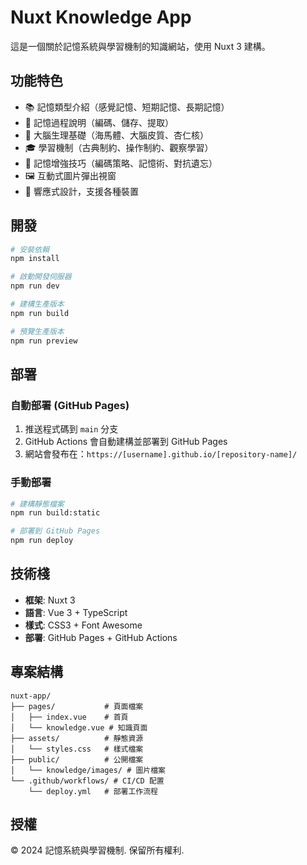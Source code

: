 # Nuxt Knowledge App

這是一個關於記憶系統與學習機制的知識網站，使用 Nuxt 3 建構。

## 功能特色

- 📚 記憶類型介紹（感覺記憶、短期記憶、長期記憶）
- 🔄 記憶過程說明（編碼、儲存、提取）
- 🧠 大腦生理基礎（海馬體、大腦皮質、杏仁核）
- 🎓 學習機制（古典制約、操作制約、觀察學習）
- 🚀 記憶增強技巧（編碼策略、記憶術、對抗遺忘）
- 🖼️ 互動式圖片彈出視窗
- 📱 響應式設計，支援各種裝置

## 開發

```bash
# 安裝依賴
npm install

# 啟動開發伺服器
npm run dev

# 建構生產版本
npm run build

# 預覽生產版本
npm run preview
```

## 部署

### 自動部署 (GitHub Pages)

1. 推送程式碼到 `main` 分支
2. GitHub Actions 會自動建構並部署到 GitHub Pages
3. 網站會發布在：`https://[username].github.io/[repository-name]/`

### 手動部署

```bash
# 建構靜態檔案
npm run build:static

# 部署到 GitHub Pages
npm run deploy
```

## 技術棧

- **框架**: Nuxt 3
- **語言**: Vue 3 + TypeScript
- **樣式**: CSS3 + Font Awesome
- **部署**: GitHub Pages + GitHub Actions

## 專案結構

```
nuxt-app/
├── pages/           # 頁面檔案
│   ├── index.vue    # 首頁
│   └── knowledge.vue # 知識頁面
├── assets/          # 靜態資源
│   └── styles.css   # 樣式檔案
├── public/          # 公開檔案
│   └── knowledge/images/ # 圖片檔案
└── .github/workflows/ # CI/CD 配置
    └── deploy.yml   # 部署工作流程
```

## 授權

© 2024 記憶系統與學習機制. 保留所有權利.
